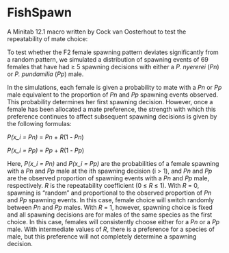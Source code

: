 # FishSpawn

A Minitab 12.1 macro written by Cock van Oosterhout to test
the repeatability of mate choice:

To test whether the F2 female spawning pattern deviates significantly from a
random pattern, we simulated a distribution of spawning events of 69 females
that have had ≥ 5 spawning decisions with either a _P. nyererei_ (_Pn_) or
_P. pundamilia_ (_Pp_) male.

In the simulations, each female is given a probability to mate with a _Pn_ or
_Pp_ male equivalent to the proportion of _Pn_ and _Pp_ spawning events
observed. This probability determines her first spawning decision.
However, once a female has been allocated a mate preference, the strength with
which this preference continues to affect subsequent spawning decisions is given
by the following formulas:


*P(x_i = Pn)* = _Pn_ + _R_(1 - _Pn_)

*P(x_i = Pp)* = _Pp_ + _R_(1 - _Pp_)

Here, *P(x_i = Pn)* and *P(x_i = Pp)* are the probabilities of a female spawning
with a _Pn_ and _Pp_ male at the ith spawning decision (i > 1), and _Pn_ and
_Pp_ are the observed proportion of spawning events with a _Pn_ and _Pp_ male, respectively.
_R_ is the repeatability coefficient (0 ≤ _R_ ≤ 1).
With _R_ = 0, spawning is “random” and proportional to the observed proportion
of _Pn_ and _Pp_ spawning events.
In this case, female choice will switch randomly between _Pn_ and _Pp_ males.
With _R_ = 1, however, spawning choice is fixed and all spawning decisions are
for males of the same species as the first choice.
In this case, females will consistently choose either for a _Pn_ or a _Pp_ male.
With intermediate values of _R_, there is a preference for a species of male,
but this preference will not completely determine a spawning decision.
